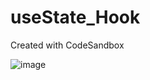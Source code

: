 # useState_Hook
Created with CodeSandbox

![image](https://user-images.githubusercontent.com/107684179/188270800-bf5ae05d-86ad-41d7-be9b-c354ea435159.png)
